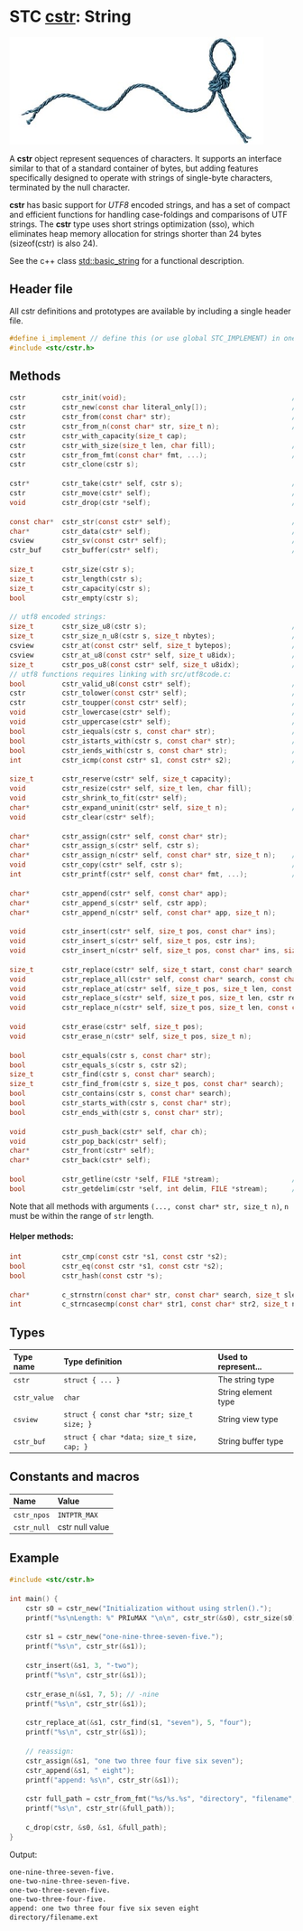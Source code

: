 # STC [cstr](../include/stc/cstr.h): String
![String](pics/string.jpg)

A **cstr** object represent sequences of characters. It supports an interface similar to that of a standard container of bytes, but adding features specifically designed to operate with strings of single-byte characters, terminated by the null character.

**cstr** has basic support for *UTF8* encoded strings, and has a set of compact and efficient functions for handling case-foldings and comparisons of UTF strings. The **cstr** type uses short strings optimization (sso), which eliminates heap memory allocation for strings shorter than 24 bytes (sizeof(cstr) is also 24).

See the c++ class [std::basic_string](https://en.cppreference.com/w/cpp/string/basic_string) for a functional description.

## Header file

All cstr definitions and prototypes are available by including a single header file.

```c
#define i_implement // define this (or use global STC_IMPLEMENT) in one source file only!
#include <stc/cstr.h>
```
## Methods

```c
cstr         cstr_init(void);                                         // constructor; same as cstr_null.
cstr         cstr_new(const char literal_only[]);                     // cstr from literal; no strlen() call.
cstr         cstr_from(const char* str);                              // constructor using strlen()
cstr         cstr_from_n(const char* str, size_t n);                  // constructor with specified length
cstr         cstr_with_capacity(size_t cap);
cstr         cstr_with_size(size_t len, char fill);                   // repeat fill len times
cstr         cstr_from_fmt(const char* fmt, ...);                     // printf() formatting
cstr         cstr_clone(cstr s);

cstr*        cstr_take(cstr* self, cstr s);                           // take the constructed or moved string
cstr         cstr_move(cstr* self);                                   // move string to caller, leave empty string
void         cstr_drop(cstr *self);                                   // destructor

const char*  cstr_str(const cstr* self);                              // access to const char*
char*        cstr_data(cstr* self);                                   // access to char*
csview       cstr_sv(const cstr* self);                               // access to string view
cstr_buf     cstr_buffer(cstr* self);                                 // access to mutable buffer (with capacity)

size_t       cstr_size(cstr s);
size_t       cstr_length(cstr s);
size_t       cstr_capacity(cstr s);
bool         cstr_empty(cstr s);

// utf8 encoded strings: 
size_t       cstr_size_u8(cstr s);                                    // number of utf8 codepoints
size_t       cstr_size_n_u8(cstr s, size_t nbytes);                   // utf8 size within n bytes  
csview       cstr_at(const cstr* self, size_t bytepos);               // utf8 codepoints as a csview
csview       cstr_at_u8(const cstr* self, size_t u8idx);              // utf8 codepoints at utf8 pos
size_t       cstr_pos_u8(const cstr* self, size_t u8idx);             // byte position at utf8 index
// utf8 functions requires linking with src/utf8code.c:
bool         cstr_valid_u8(const cstr* self);                         // check if str is valid utf8
cstr         cstr_tolower(const cstr* self);                          // returns new lowercase utf8 cstr
cstr         cstr_toupper(const cstr* self);                          // returns new uppercase utf8 cstr
void         cstr_lowercase(cstr* self);                              // transform cstr to lowercase utf8
void         cstr_uppercase(cstr* self);                              // transform cstr to uppercase utf8
bool         cstr_iequals(cstr s, const char* str);                   // utf8 case-insensitive comparison
bool         cstr_istarts_with(cstr s, const char* str);              //   "
bool         cstr_iends_with(cstr s, const char* str);                //   "
int          cstr_icmp(const cstr* s1, const cstr* s2);               //   "

size_t       cstr_reserve(cstr* self, size_t capacity);
void         cstr_resize(cstr* self, size_t len, char fill);
void         cstr_shrink_to_fit(cstr* self);
char*        cstr_expand_uninit(cstr* self, size_t n);                // return ptr to uninit data
void         cstr_clear(cstr* self);

char*        cstr_assign(cstr* self, const char* str);
char*        cstr_assign_s(cstr* self, cstr s);
char*        cstr_assign_n(cstr* self, const char* str, size_t n);    // assign n first chars of str
void         cstr_copy(cstr* self, cstr s);                           // like cstr_assign_s()
int          cstr_printf(cstr* self, const char* fmt, ...);           // printf() formatting

char*        cstr_append(cstr* self, const char* app);
char*        cstr_append_s(cstr* self, cstr app);
char*        cstr_append_n(cstr* self, const char* app, size_t n);

void         cstr_insert(cstr* self, size_t pos, const char* ins);
void         cstr_insert_s(cstr* self, size_t pos, cstr ins);
void         cstr_insert_n(cstr* self, size_t pos, const char* ins, size_t n);

size_t       cstr_replace(cstr* self, size_t start, const char* search, const char* repl);
void         cstr_replace_all(cstr* self, const char* search, const char* repl);
void         cstr_replace_at(cstr* self, size_t pos, size_t len, const char* repl);
void         cstr_replace_s(cstr* self, size_t pos, size_t len, cstr repl);
void         cstr_replace_n(cstr* self, size_t pos, size_t len, const char* repl, size_t n);

void         cstr_erase(cstr* self, size_t pos);
void         cstr_erase_n(cstr* self, size_t pos, size_t n);

bool         cstr_equals(cstr s, const char* str);
bool         cstr_equals_s(cstr s, cstr s2);
size_t       cstr_find(cstr s, const char* search);
size_t       cstr_find_from(cstr s, size_t pos, const char* search);
bool         cstr_contains(cstr s, const char* search);
bool         cstr_starts_with(cstr s, const char* str);
bool         cstr_ends_with(cstr s, const char* str);

void         cstr_push_back(cstr* self, char ch);
void         cstr_pop_back(cstr* self);
char*        cstr_front(cstr* self);
char*        cstr_back(cstr* self);

bool         cstr_getline(cstr *self, FILE *stream);                  // cstr_getdelim(self, '\n', stream)
bool         cstr_getdelim(cstr *self, int delim, FILE *stream);      // does not append delim to result
```

Note that all methods with arguments `(..., const char* str, size_t n)`, `n` must be within the range of `str` length.

#### Helper methods:
```c
int          cstr_cmp(const cstr *s1, const cstr *s2);
bool         cstr_eq(const cstr *s1, const cstr *s2);
bool         cstr_hash(const cstr *s);

char*        c_strnstrn(const char* str, const char* search, size_t slen, size_t nlen);
int          c_strncasecmp(const char* str1, const char* str2, size_t n);
```

## Types

| Type name       | Type definition                            | Used to represent... |
|:----------------|:-------------------------------------------|:---------------------|
| `cstr`          | `struct { ... }`                           | The string type      |
| `cstr_value`    | `char`                                     | String element type  |
| `csview`        | `struct { const char *str; size_t size; }` | String view type     |
| `cstr_buf`      | `struct { char *data; size_t size, cap; }` | String buffer type   |

## Constants and macros

| Name              | Value             |
|:------------------|:------------------|
|  `cstr_npos`      | `INTPTR_MAX`      |
|  `cstr_null`      | cstr null value   |

## Example
```c
#include <stc/cstr.h>

int main() {
    cstr s0 = cstr_new("Initialization without using strlen().");
    printf("%s\nLength: %" PRIuMAX "\n\n", cstr_str(&s0), cstr_size(s0));

    cstr s1 = cstr_new("one-nine-three-seven-five.");
    printf("%s\n", cstr_str(&s1));

    cstr_insert(&s1, 3, "-two");
    printf("%s\n", cstr_str(&s1));

    cstr_erase_n(&s1, 7, 5); // -nine
    printf("%s\n", cstr_str(&s1));

    cstr_replace_at(&s1, cstr_find(s1, "seven"), 5, "four");
    printf("%s\n", cstr_str(&s1));

    // reassign:
    cstr_assign(&s1, "one two three four five six seven");
    cstr_append(&s1, " eight");
    printf("append: %s\n", cstr_str(&s1));

    cstr full_path = cstr_from_fmt("%s/%s.%s", "directory", "filename", "ext");
    printf("%s\n", cstr_str(&full_path));

    c_drop(cstr, &s0, &s1, &full_path);
}
```
Output:
```
one-nine-three-seven-five.
one-two-nine-three-seven-five.
one-two-three-seven-five.
one-two-three-four-five.
append: one two three four five six seven eight
directory/filename.ext
```
